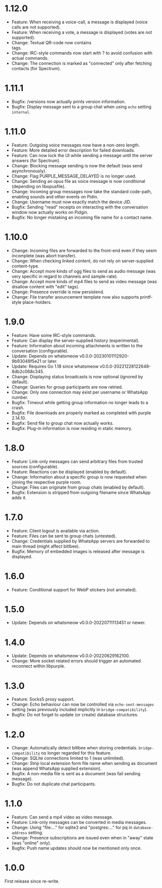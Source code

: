# 1.12.0

* Feature: When receiving a voice-call, a message is displayed (voice calls are not supported).
* Feature: When receiving a vote, a message is displayed (votes are not supported).
* Change: Textual QR-code now contains <br> tags.
* Change: IRC-style commands now start with ? to avoid confusion with actual commands.
* Change: The connection is marked as "connected" only after fetching contacts (for Spectrum).

# 1.11.1

* Bugfix: /versions now actually prints version information.
* Bugfix: Display message sent to a group chat when using `echo` setting `internal`.

# 1.11.0

* Feature: Outgoing voice messages now have a non-zero length.
* Feature: More detailed error description for failed downloads.
* Feature: Can now lock the UI while sending a message until the server answers (for Spectrum).
* Change: Blocking message sending is now the default (was send asynchronously).
* Change: Flag PURPLE_MESSAGE_DELAYED is no longer used.
* Change: Sending an opus file as voice message is now conditional (depending on libopusfile).
* Change: Incoming group messages now take the standard code-path, enabling sounds and other events on Pidin.
* Change: Username must now exactly match the device JID.
* Bugfix: Sending "read" receipts on interacting with the conversation window now actually works on Pidgin.
* Bugfix: No longer mistaking an incoming file name for a contact name.

# 1.10.0

* Change: Incoming files are forwarded to the front-end even if they seem incomplete (was abort transfer).
* Change: When checking linked content, do not rely on server-supplied content-type.
* Change: Accept more kinds of ogg files to send as audio message (was very specific in regard to channels and sample-rate).
* Change: Accept more kinds of mp4 files to send as video message (was disallow content with "edit" tags).
* Change: Presence override is now persistend.
* Change: File transfer anouncement template now also supports printf-style place-holders.

# 1.9.0

* Feature: Have some IRC-style commands.
* Feature: Can display the server-supplied history (experimental).
* Feature: Information about incoming attachments is written to the conversation (configurable).
* Update: Depends on whatsmeow v0.0.0-20230101112920-9b93048f5e21 or later.
* Update: Requires Go 1.18 since whatsmeow v0.0.0-20221228122648-8db2c068c345.
* Change: Displaying status broadcasts is now optional (ignored by default).
* Change: Queries for group participants are now retried.
* Change: Only one connection may exist per username or WhatsApp number.
* Bugfix: Timeout while getting group information no longer leads to a crash.
* Bugfix: File downloads are properly marked as completed with purple 2.14.10.
* Bugfix: Send file to group chat now actually works.
* Bugfix: Plug-in information is now residing in static memory.

# 1.8.0

* Feature: Link-only messages can send arbitrary files from trusted sources (configurable).
* Feature: Reactions can be displayed (enabled by default).
* Change: Information about a specific group is now requested when joining the respective purple room.
* Change: Files can originate from group chats (enabled by default).
* Bugfix: Extension is stripped from outgoing filename since WhatsApp adds it.

# 1.7.0

* Feature: Client logout is available via action.
* Feature: Files can be sent to group chats (untested).
* Change: Credentials supplied by WhatsApp servers are forwarded to main thread (might affect bitlbee).
* Bugfix: Memory of embedded images is released after message is displayed.

# 1.6.0

* Feature: Conditional support for WebP stickers (not animated).

# 1.5.0

* Update: Depends on whatsmeow v0.0.0-20220711113451 or newer.

# 1.4.0

* Update: Depends on whatsmeow v0.0.0-20220629162100.
* Change: More socket related errors should trigger an automated reconnect within libpurple.

# 1.3.0

* Feature: Socks5 proxy support.
* Change: Echo behaviour can now be controlled via `echo-sent-messages` setting (was previously included implicitly in `bridge-compatibility`).
* Bugfix: Do not forget to update (or create) database structures.

# 1.2.0

* Change: Automatically detect bitlbee when storing credentials. `bridge-compatibility` no longer regarded for this feature.
* Change: SQLite connections limited to 1 (was unlimited).
* Change: Strip local extension form file name when sending as document (was append WhatsApp supplied extension).
* Bugfix: A non-media file is sent as a document (was fail sending message).
* Bugfix: Do not duplicate chat participants.

# 1.1.0

* Feature: Can send a mp4 video as video message.
* Feature: Link-only messages can be converted in media messages.
* Change: Using "file:…" for sqlite3 and "postgres:…" for pq in `database-address` setting.
* Change: Presence subscriptions are issued even when in "away" state (was "online" only).
* Bugfix: Push name updates should now be mentioned only once.

# 1.0.0

First release since re-write.
